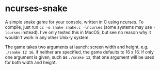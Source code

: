 # ncurses-snake

A simple snake game for your console, written in C using ncurses. To compile, just run `cc -o snake snake.c -lncurses` (some systems may use `-lcurses` instead). I've only tested this in MacOS, but see no reason why it wouldn't work in any other Unix-y system.

The game takes two arguments at launch: screen width and height, e.g. `./snake 12 16`. If neither are specified, the game defaults to 16 x 16. If only one argument is given, such as `./snake 12`, that one argument will be used for both width and height.
